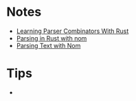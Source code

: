 # Notes
- [Learning Parser Combinators With Rust](https://bodil.lol/parser-combinators/)
- [Parsing in Rust with nom](https://blog.logrocket.com/parsing-in-rust-with-nom/)
- [Parsing Text with Nom](https://stevedonovan.github.io/rust-gentle-intro/nom-intro.html#parsing-text-with-nom)

# Tips
- 
